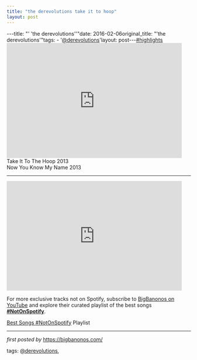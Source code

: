 ```yaml
---
title: "the derevolutions take it to hoop"
layout: post
---
```

---title: "' 'the derevolutions''"date: 2016-02-06original_title: "'the derevolutions'"tags:  - '[@derevolutions](/tags/derevolutions/)'layout: post---[#highlights](/tags/highlights/) <br /><iframe allowfullscreen="" frameborder="0" height="315" src="https://www.youtube.com/embed/6c4zPjLANew?list=PLtuNtuTatqI1yENkghRNbQpTNDAqLR1my" width="95%"></iframe> <br />Take It To The Hoop 2013 <br />Now You Know My Name 2013<hr /><iframe allowtransparency="true" frameborder="0" height="300" src="https://embed.spotify.com/?uri=spotify%3Auser%3Ahumanteethmarks%3Aplaylist%3A36Tq9G6U7JCLRGQhu0EHFK" width="95%"></iframe><br /><!--Subscribe and Playlist Links--><div>    <p>For more exclusive tracks not on Spotify, subscribe to <a href="https://www.youtube.com/[@BigBanonos](/tags/BigBanonos/)" target="_blank">BigBanonos on YouTube</a> and explore their curated playlist of the best songs <strong>[#NotOnSpotify](/tags/NotOnSpotify/)</strong>.</p>    <p><a href="https://www.youtube.com/playlist?list=PLtuNtuTatqI0kFahUCbtbfenC_ET5O_tr" target="_blank">Best Songs [#NotOnSpotify](/tags/NotOnSpotify/) Playlist<br /></a></p></div><hr /><p><em>first posted by</em> <a href="https://bigbanonos.com/" rel="noopener" target="_new">https://bigbanonos.com/</a></p><p>tags: [@derevolutions](/tags/derevolutions/),</p>